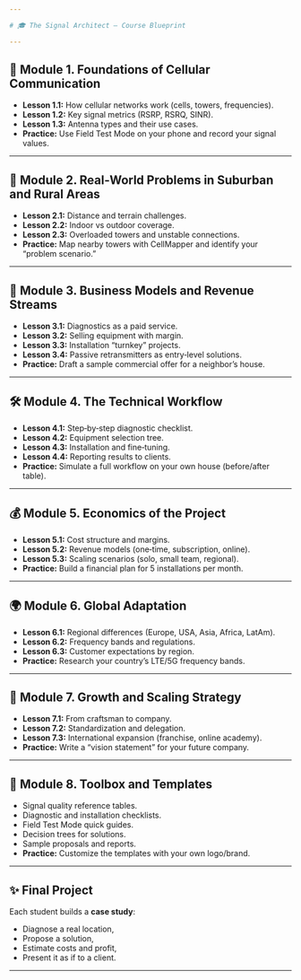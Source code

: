 ```yaml
---

# 🎓 The Signal Architect — Course Blueprint

---
```


## 📘 Module 1. Foundations of Cellular Communication  
- **Lesson 1.1:** How cellular networks work (cells, towers, frequencies).  
- **Lesson 1.2:** Key signal metrics (RSRP, RSRQ, SINR).  
- **Lesson 1.3:** Antenna types and their use cases.  
- **Practice:** Use Field Test Mode on your phone and record your signal values.  

---

## 🌲 Module 2. Real‑World Problems in Suburban and Rural Areas  
- **Lesson 2.1:** Distance and terrain challenges.  
- **Lesson 2.2:** Indoor vs outdoor coverage.  
- **Lesson 2.3:** Overloaded towers and unstable connections.  
- **Practice:** Map nearby towers with CellMapper and identify your “problem scenario.”  

---

## 💼 Module 3. Business Models and Revenue Streams  
- **Lesson 3.1:** Diagnostics as a paid service.  
- **Lesson 3.2:** Selling equipment with margin.  
- **Lesson 3.3:** Installation “turnkey” projects.  
- **Lesson 3.4:** Passive retransmitters as entry‑level solutions.  
- **Practice:** Draft a sample commercial offer for a neighbor’s house.  

---

## 🛠️ Module 4. The Technical Workflow  
- **Lesson 4.1:** Step‑by‑step diagnostic checklist.  
- **Lesson 4.2:** Equipment selection tree.  
- **Lesson 4.3:** Installation and fine‑tuning.  
- **Lesson 4.4:** Reporting results to clients.  
- **Practice:** Simulate a full workflow on your own house (before/after table).  

---

## 💰 Module 5. Economics of the Project  
- **Lesson 5.1:** Cost structure and margins.  
- **Lesson 5.2:** Revenue models (one‑time, subscription, online).  
- **Lesson 5.3:** Scaling scenarios (solo, small team, regional).  
- **Practice:** Build a financial plan for 5 installations per month.  

---

## 🌍 Module 6. Global Adaptation  
- **Lesson 6.1:** Regional differences (Europe, USA, Asia, Africa, LatAm).  
- **Lesson 6.2:** Frequency bands and regulations.  
- **Lesson 6.3:** Customer expectations by region.  
- **Practice:** Research your country’s LTE/5G frequency bands.  

---

## 🚀 Module 7. Growth and Scaling Strategy  
- **Lesson 7.1:** From craftsman to company.  
- **Lesson 7.2:** Standardization and delegation.  
- **Lesson 7.3:** International expansion (franchise, online academy).  
- **Practice:** Write a “vision statement” for your future company.  

---

## 📑 Module 8. Toolbox and Templates  
- Signal quality reference tables.  
- Diagnostic and installation checklists.  
- Field Test Mode quick guides.  
- Decision trees for solutions.  
- Sample proposals and reports.  
- **Practice:** Customize the templates with your own logo/brand.  

---

## ✨ Final Project  
Each student builds a **case study**:  
- Diagnose a real location,  
- Propose a solution,  
- Estimate costs and profit,  
- Present it as if to a client.  

---
